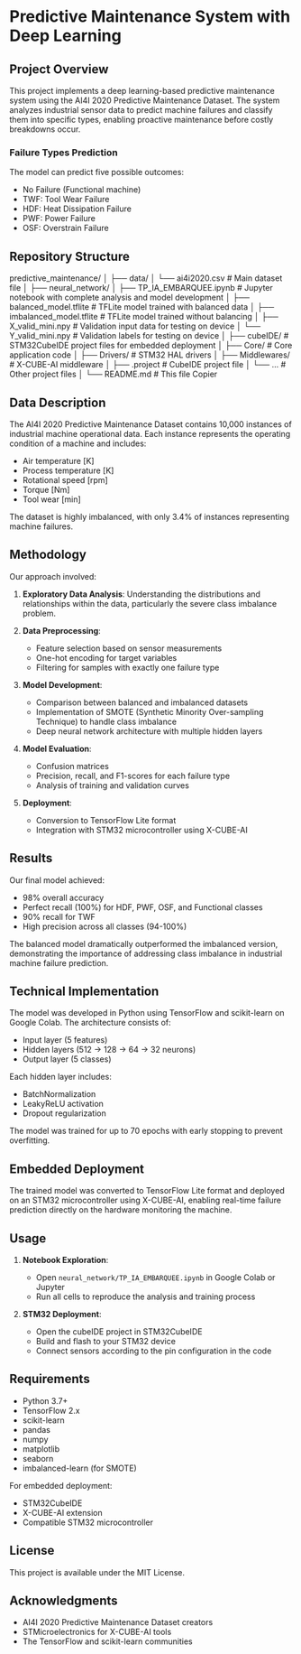 # Predictive Maintenance System with Deep Learning

## Project Overview

This project implements a deep learning-based predictive maintenance system using the AI4I 2020 Predictive Maintenance Dataset. The system analyzes industrial sensor data to predict machine failures and classify them into specific types, enabling proactive maintenance before costly breakdowns occur.

### Failure Types Prediction

The model can predict five possible outcomes:
- No Failure (Functional machine)
- TWF: Tool Wear Failure
- HDF: Heat Dissipation Failure
- PWF: Power Failure
- OSF: Overstrain Failure

## Repository Structure
predictive_maintenance/
│
├── data/
│   └── ai4i2020.csv            # Main dataset file
│
├── neural_network/
│   ├── TP_IA_EMBARQUEE.ipynb   # Jupyter notebook with complete analysis and model development
│   ├── balanced_model.tflite   # TFLite model trained with balanced data
│   ├── imbalanced_model.tflite # TFLite model trained without balancing
│   ├── X_valid_mini.npy        # Validation input data for testing on device
│   └── Y_valid_mini.npy        # Validation labels for testing on device
│
├── cubeIDE/                    # STM32CubeIDE project files for embedded deployment
│   ├── Core/                   # Core application code
│   ├── Drivers/                # STM32 HAL drivers
│   ├── Middlewares/            # X-CUBE-AI middleware
│   ├── .project                # CubeIDE project file
│   └── ...                     # Other project files
│
└── README.md                   # This file
Copier
## Data Description

The AI4I 2020 Predictive Maintenance Dataset contains 10,000 instances of industrial machine operational data. Each instance represents the operating condition of a machine and includes:

- Air temperature [K]
- Process temperature [K]
- Rotational speed [rpm]
- Torque [Nm]
- Tool wear [min]

The dataset is highly imbalanced, with only 3.4% of instances representing machine failures.

## Methodology

Our approach involved:

1. **Exploratory Data Analysis**: Understanding the distributions and relationships within the data, particularly the severe class imbalance problem.

2. **Data Preprocessing**: 
   - Feature selection based on sensor measurements
   - One-hot encoding for target variables
   - Filtering for samples with exactly one failure type

3. **Model Development**: 
   - Comparison between balanced and imbalanced datasets
   - Implementation of SMOTE (Synthetic Minority Over-sampling Technique) to handle class imbalance
   - Deep neural network architecture with multiple hidden layers

4. **Model Evaluation**: 
   - Confusion matrices
   - Precision, recall, and F1-scores for each failure type
   - Analysis of training and validation curves

5. **Deployment**: 
   - Conversion to TensorFlow Lite format
   - Integration with STM32 microcontroller using X-CUBE-AI

## Results

Our final model achieved:
- 98% overall accuracy
- Perfect recall (100%) for HDF, PWF, OSF, and Functional classes
- 90% recall for TWF
- High precision across all classes (94-100%)

The balanced model dramatically outperformed the imbalanced version, demonstrating the importance of addressing class imbalance in industrial machine failure prediction.

## Technical Implementation

The model was developed in Python using TensorFlow and scikit-learn on Google Colab. The architecture consists of:
- Input layer (5 features)
- Hidden layers (512 → 128 → 64 → 32 neurons)
- Output layer (5 classes)

Each hidden layer includes:
- BatchNormalization
- LeakyReLU activation
- Dropout regularization

The model was trained for up to 70 epochs with early stopping to prevent overfitting.

## Embedded Deployment

The trained model was converted to TensorFlow Lite format and deployed on an STM32 microcontroller using X-CUBE-AI, enabling real-time failure prediction directly on the hardware monitoring the machine.

## Usage

1. **Notebook Exploration**:
   - Open `neural_network/TP_IA_EMBARQUEE.ipynb` in Google Colab or Jupyter
   - Run all cells to reproduce the analysis and training process

2. **STM32 Deployment**:
   - Open the cubeIDE project in STM32CubeIDE
   - Build and flash to your STM32 device
   - Connect sensors according to the pin configuration in the code

## Requirements

- Python 3.7+
- TensorFlow 2.x
- scikit-learn
- pandas
- numpy
- matplotlib
- seaborn
- imbalanced-learn (for SMOTE)

For embedded deployment:
- STM32CubeIDE
- X-CUBE-AI extension
- Compatible STM32 microcontroller

## License

This project is available under the MIT License.

## Acknowledgments

- AI4I 2020 Predictive Maintenance Dataset creators
- STMicroelectronics for X-CUBE-AI tools
- The TensorFlow and scikit-learn communities
